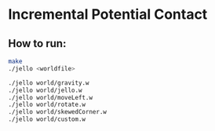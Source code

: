 # Incremental Potential Contact

## How to run:
```bash
make
./jello <worldfile>
```

```bash
./jello world/gravity.w
./jello world/jello.w
./jello world/moveLeft.w
./jello world/rotate.w
./jello world/skewedCorner.w
./jello world/custom.w
```
